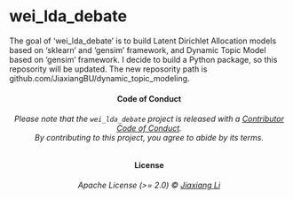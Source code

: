 
<!-- README.md is generated from README.Rmd. Please edit that file -->

# wei\_lda\_debate

<!-- badges: start -->

<!-- badges: end -->

The goal of ‘wei\_lda\_debate’ is to build Latent Dirichlet Allocation
models based on ‘sklearn’ and ‘gensim’ framework, and Dynamic Topic
Model based on ‘gensim’ framework. I decide to build a Python package,
so this reposority will be updated. The new reposority path is
github.com/JiaxiangBU/dynamic\_topic\_modeling.

<h4 align="center">

**Code of Conduct**

</h4>

<h6 align="center">

Please note that the `wei_lda_debate` project is released with a
[Contributor Code of
Conduct](https://github.com/JiaxiangBU/wei_lda_debate/blob/master/CODE_OF_CONDUCT.md).<br>By
contributing to this project, you agree to abide by its terms.

</h6>

<h4 align="center">

**License**

</h4>

<h6 align="center">

Apache License (\>= 2.0) © [Jiaxiang
Li](https://github.com/JiaxiangBU/wei_lda_debate/blob/master/LICENSE.md)

</h6>
